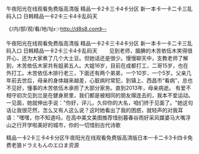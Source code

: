 午夜阳光在线观看免费版高清版
精品一卡2卡三卡4卡分区
新一本卡一卡二卡三乱码入口
日韩精品一卡2卡三卡4卡乱码天


《/内/部/观/看/地/址👉http://d8s8.com》--

午夜阳光在线观看免费版高清版
精品一卡2卡三卡4卡分区
新一本卡一卡二卡三乱码入口
日韩精品一卡2卡三卡4卡乱码天
　　见到老师，腼腆的木苦依伍木笑得很开心，还为大家煮了几个大土豆。但她话还是很少。慢慢聊天中，支教老师了解到，木苦依伍木家共有姐弟五人。大姐16岁，目前在成都打工，二哥15岁，也在外打工。木苦依伍木排行老三，下面还有两个弟弟，一个10岁、一个5岁。父亲几年前去世后，母亲的身体越来越差，心脏病时常犯，到镇上、西昌市“看病”，总也不见好，懂事的木苦依伍木承担了大部分家务。直到2013年，母亲病逝。
有爱不相守初次见到兰是在健身房里，我们都是被相同的朋友撺连去的，我本不爱运动。一见面，她就伸出手说："你好，评儿，久仰你的大名，咱们终于见面了。"她这句话让我很茫然，怎么又有人这么说？这时她看出了我的困惑，就轻声的对我耳语："嘿嘿，你不知道吗，在高中美文美图推荐惜别暮春谷雨好采风媒婆马大嘴浮山之行开学啦美好的城市，你的一切惜别古代诗歌





精品一卡2卡三卡4卡分区午夜阳光在线观看免费版高清版日本一卡二卡3卡四卡免费老狼ドラえもんのエロま资源
